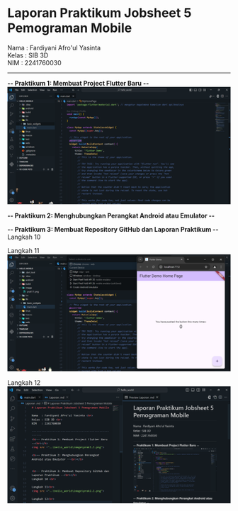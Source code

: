 # Laporan Praktikum Jobsheet 5 Pemograman Mobile

Nama  : Fardiyani Afro'ul Yasinta <br>
Kelas : SIB 3D <br>
NIM   : 2241760030

------------------------------------------------------
<b>-- Praktikum 1: Membuat Project Flutter Baru --<br></b>
<img src ="..\hello_world\image\prak1.1.png">

<b>-- Praktikum 2: Menghubungkan Perangkat Android atau Emulator --<br></b>


<b>-- Praktikum 3: Membuat Repository GitHub dan Laporan Praktikum --<br></b>
Langkah 10 <br>

Langkah 11<br>
<img src ="..\hello_world\image\prak2.1.png">

Langkah 12<br>
<img src ="..\hello_world\image\prak4.1.png">


